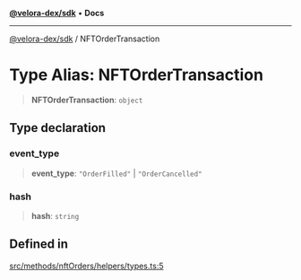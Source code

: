 [**@velora-dex/sdk**](../README.md) • **Docs**

***

[@velora-dex/sdk](../globals.md) / NFTOrderTransaction

# Type Alias: NFTOrderTransaction

> **NFTOrderTransaction**: `object`

## Type declaration

### event\_type

> **event\_type**: `"OrderFilled"` \| `"OrderCancelled"`

### hash

> **hash**: `string`

## Defined in

[src/methods/nftOrders/helpers/types.ts:5](https://github.com/VeloraDEX/sdk/blob/master/src/methods/nftOrders/helpers/types.ts#L5)
